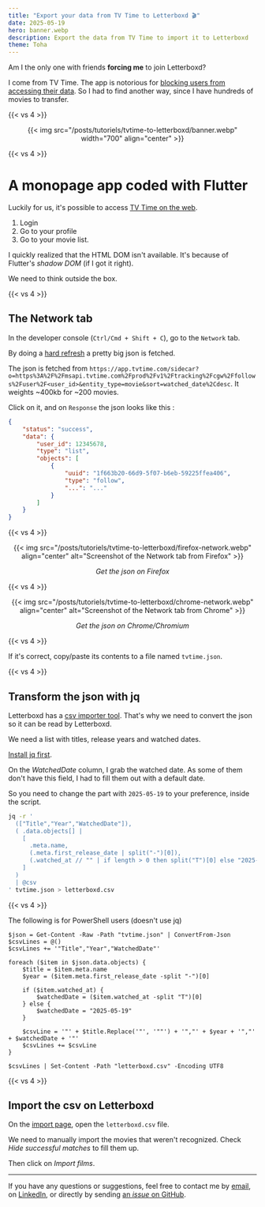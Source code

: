 ```yaml
---
title: "Export your data from TV Time to Letterboxd 🎬"
date: 2025-05-19
hero: banner.webp
description: Export the data from TV Time to import it to Letterboxd
theme: Toha
---
```


Am I the only one with friends **forcing me** to join Letterboxd?

I come from TV Time. The app is notorious for [blocking users from accessing their data](https://www.reddit.com/r/TVTime/comments/mxx3km/do_you_know_a_way_to_exportimport_watchlist_and/). So I had to find another way, since I have hundreds of movies to transfer.

{{< vs 4 >}}

<p align="center">
  {{< img src="/posts/tutoriels/tvtime-to-letterboxd/banner.webp" width="700" align="center" >}}
</p>

{{< vs 4 >}}

# A monopage app coded with Flutter

Luckily for us, it's possible to access [TV Time on the web](https://app.tvtime.com/).

1. Login
2. Go to your profile
3. Go to your movie list.

I quickly realized that the HTML DOM isn't available. It's because of Flutter's *shadow DOM* (if I got it right).

We need to think outside the box.

{{< vs 4 >}}

## The Network tab

In the developer console (`Ctrl/Cmd + Shift + C`), go to the `Network` tab. 

By doing a [hard refresh](https://www.howtogeek.com/672607/how-to-hard-refresh-your-web-browser-to-bypass-your-cache/) a pretty big json is fetched. 

The json is fetched from `https://app.tvtime.com/sidecar?o=https%3A%2F%2Fmsapi.tvtime.com%2Fprod%2Fv1%2Ftracking%2Fcgw%2Ffollows%2Fuser%2F<user_id>&entity_type=movie&sort=watched_date%2Cdesc`. It weights ~400kb for ~200 movies.

Click on it, and on `Response` the json looks like this :

```json
{
    "status": "success",
    "data": {
        "user_id": 12345678,
        "type": "list",
        "objects": [
            {
                "uuid": "1f663b20-66d9-5f07-b6eb-59225ffea406",
                "type": "follow",
                "...": "..."
            }
        ]
    }
}
```

{{< vs 4 >}}

<p align="center">
  {{< img src="/posts/tutoriels/tvtime-to-letterboxd/firefox-network.webp" align="center" alt="Screenshot of the Network tab from Firefox" >}}
  <p style="text-align: center;"><i>Get the json on Firefox</i></p>
</p>

{{< vs 4 >}}

<p align="center">
  {{< img src="/posts/tutoriels/tvtime-to-letterboxd/chrome-network.webp" align="center" alt="Screenshot of the Network tab from Chrome" >}}
  <p style="text-align: center;"><i>Get the json on Chrome/Chromium</i></p>
</p>

{{< vs 4 >}}

If it's correct, copy/paste its contents to a file named `tvtime.json`.

{{< vs 4 >}}

## Transform the json with jq

Letterboxd has a [csv importer tool](https://letterboxd.com/about/importing-data/). That's why we need to convert the json so it can be read by Letterboxd.

We need a list with titles, release years and watched dates.

[Install jq first](https://jqlang.org/download/).

On the *WatchedDate* column, I grab the watched date. As some of them don't have this field, I had to fill them out with a default date. 

So you need to change the part with `2025-05-19` to your preference, inside the script.

```bash
jq -r '
  (["Title","Year","WatchedDate"]),
  ( .data.objects[] |
    [
      .meta.name,
      (.meta.first_release_date | split("-")[0]),
      (.watched_at // "" | if length > 0 then split("T")[0] else "2025-05-19" end)
    ]
  )
  | @csv
' tvtime.json > letterboxd.csv
```

{{< vs 4 >}}

The following is for PowerShell users (doesn't use jq)

```pwsh
$json = Get-Content -Raw -Path "tvtime.json" | ConvertFrom-Json
$csvLines = @()
$csvLines += '"Title","Year","WatchedDate"'

foreach ($item in $json.data.objects) {
    $title = $item.meta.name
    $year = ($item.meta.first_release_date -split "-")[0]

    if ($item.watched_at) {
        $watchedDate = ($item.watched_at -split "T")[0]
    } else {
        $watchedDate = "2025-05-19"
    }

    $csvLine = '"' + $title.Replace('"', '""') + '","' + $year + '","' + $watchedDate + '"'
    $csvLines += $csvLine
}

$csvLines | Set-Content -Path "letterboxd.csv" -Encoding UTF8
```

{{< vs 4 >}}

## Import the csv on Letterboxd

On the [import page](https://letterboxd.com/import/), open the `letterboxd.csv` file.

We need to manually import the movies that weren't recognized. Check *Hide successful matches* to fill them up. 

Then click on *Import films*.

---

If you have any questions or suggestions, feel free to contact me by [email](mailto:timothe@chauvet.cloud), on [LinkedIn](https://www.linkedin.com/in/timothechauvet/), or directly by sending [an *issue* on GitHub](https://github.com/timothechauvet/timothechauvet.github.io/issues).
